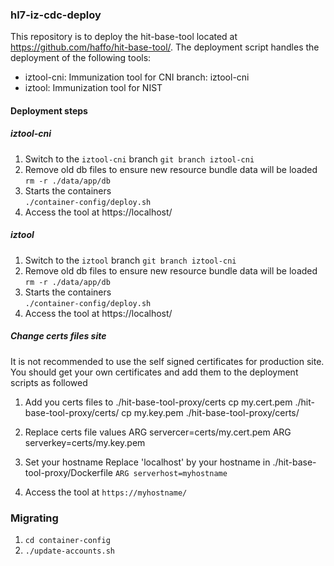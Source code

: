 ### hl7-iz-cdc-deploy
This repository is to deploy the hit-base-tool located at https://github.com/haffo/hit-base-tool/. The deployment script handles the deployment of the following tools: 
-  iztool-cni: Immunization tool for CNI
branch: iztool-cni  
- iztool:  Immunization tool for NIST

#### Deployment steps  

##### iztool-cni 
1) Switch to the `iztool-cni` branch 
`git branch iztool-cni`
2) Remove old db files to ensure new resource bundle data will be loaded
`rm -r ./data/app/db`  
3) Starts the containers  
`./container-config/deploy.sh`
4) Access the tool at https://localhost/

 
##### iztool 
1) Switch to the `iztool` branch 
`git branch iztool-cni`
2) Remove old db files to ensure new resource bundle data will be loaded
`rm -r ./data/app/db`  
3) Starts the containers  
`./container-config/deploy.sh`
4) Access the tool at https://localhost/

##### Change certs files site
It is not recommended to use the self signed certificates for production site.  You should get your own certificates and add them to the deployment scripts as followed

1) Add you certs files to ./hit-base-tool-proxy/certs
cp my.cert.pem ./hit-base-tool-proxy/certs/
cp my.key.pem ./hit-base-tool-proxy/certs/

2) Replace certs file values 
ARG servercer=certs/my.cert.pem
ARG serverkey=certs/my.key.pem

3) Set your hostname 
Replace 'localhost' by your hostname in ./hit-base-tool-proxy/Dockerfile
`ARG serverhost=myhostname`

4) Access the tool at `https://myhostname/`



### Migrating 
1) `cd container-config`
2) `./update-accounts.sh` 
 
 

